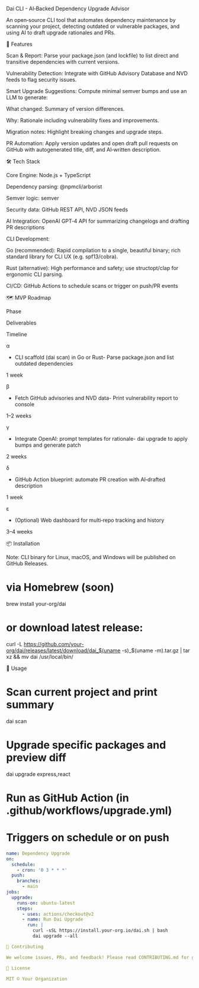 Dai CLI - AI‑Backed Dependency Upgrade Advisor

An open‑source CLI tool that automates dependency maintenance by scanning your project, detecting outdated or vulnerable packages, and using AI to draft upgrade rationales and PRs.

🚀 Features

Scan & Report: Parse your package.json (and lockfile) to list direct and transitive dependencies with current versions.

Vulnerability Detection: Integrate with GitHub Advisory Database and NVD feeds to flag security issues.

Smart Upgrade Suggestions: Compute minimal semver bumps and use an LLM to generate:

What changed: Summary of version differences.

Why: Rationale including vulnerability fixes and improvements.

Migration notes: Highlight breaking changes and upgrade steps.

PR Automation: Apply version updates and open draft pull requests on GitHub with autogenerated title, diff, and AI‑written description.

🛠️ Tech Stack

Core Engine: Node.js + TypeScript

Dependency parsing: @npmcli/arborist

Semver logic: semver

Security data: GitHub REST API, NVD JSON feeds

AI Integration: OpenAI GPT‑4 API for summarizing changelogs and drafting PR descriptions

CLI Development:

Go (recommended): Rapid compilation to a single, beautiful binary; rich standard library for CLI UX (e.g. spf13/cobra).

Rust (alternative): High performance and safety; use structopt/clap for ergonomic CLI parsing.

CI/CD: GitHub Actions to schedule scans or trigger on push/PR events

🗺️ MVP Roadmap

Phase

Deliverables

Timeline

α

- CLI scaffold (dai scan) in Go or Rust- Parse package.json and list outdated dependencies

1 week

β

- Fetch GitHub advisories and NVD data- Print vulnerability report to console

1–2 weeks

γ

- Integrate OpenAI: prompt templates for rationale- dai upgrade to apply bumps and generate patch

2 weeks

δ

- GitHub Action blueprint: automate PR creation with AI‑drafted description

1 week

ε

- (Optional) Web dashboard for multi‑repo tracking and history

3–4 weeks

📦 Installation

Note: CLI binary for Linux, macOS, and Windows will be published on GitHub Releases.

# via Homebrew (soon)
brew install your-org/dai

# or download latest release:
curl -L https://github.com/your-org/dai/releases/latest/download/dai_$(uname -s)_$(uname -m).tar.gz | tar xz && mv dai /usr/local/bin/

🎯 Usage

# Scan current project and print summary
dai scan

# Upgrade specific packages and preview diff
dai upgrade express,react

# Run as GitHub Action (in .github/workflows/upgrade.yml)
# Triggers on schedule or on push
```yaml
name: Dependency Upgrade
on:
  schedule:
    - cron: '0 3 * * *'
  push:
    branches:
      - main
jobs:
  upgrade:
    runs-on: ubuntu-latest
    steps:
      - uses: actions/checkout@v2
      - name: Run Dai Upgrade
        run: |
          curl -sSL https://install.your-org.io/dai.sh | bash
          dai upgrade --all

🤝 Contributing

We welcome issues, PRs, and feedback! Please read CONTRIBUTING.md for guidelines.

📄 License

MIT © Your Organization